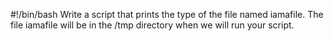 #!/bin/bash
Write a script that prints the type of the file named iamafile. The file iamafile will be in the /tmp directory when we will run your script.
